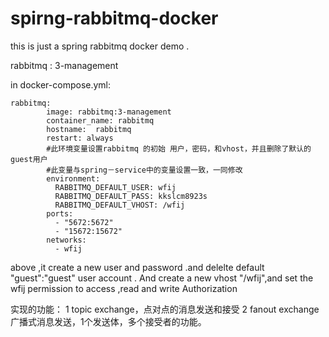 # spirng-rabbitmq-docker

this is just a spring rabbitmq docker demo  .

rabbitmq : 3-management  

in docker-compose.yml:

	rabbitmq:
		    image: rabbitmq:3-management
		    container_name: rabbitmq
		    hostname:  rabbitmq
		    restart: always
		    #此环境变量设置rabbitmq 的初始 用户，密码，和vhost，并且删除了默认的guest用户
		    #此变量与spring－service中的变量设置一致，一同修改
		    environment:
		      RABBITMQ_DEFAULT_USER: wfij
		      RABBITMQ_DEFAULT_PASS: kkslcm8923s
		      RABBITMQ_DEFAULT_VHOST: /wfij
		    ports:
		      - "5672:5672"
		      - "15672:15672"
		    networks:
		      - wfij


above ,it create a new user and password .and delelte default "guest":"guest" user account . And create a new vhost "/wfij",and set the wfij permission to access ,read and write Authorization

实现的功能：
 1 topic exchange，点对点的消息发送和接受
 2 fanout exchange  广播式消息发送，1个发送体，多个接受者的功能。
	